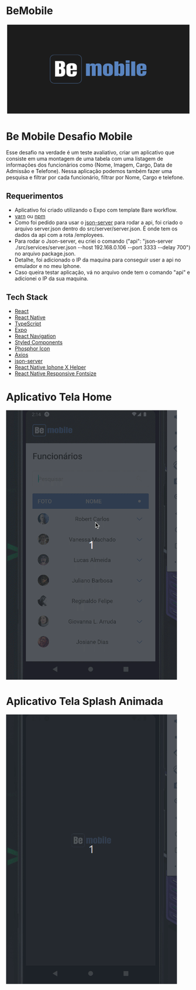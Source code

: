 # BeMobile

![Cover](./.github/cover.png)

# Be Mobile Desafio Mobile
Esse desafio na verdade é um teste avaliativo, criar um aplicativo que 
consiste em uma montagem de uma tabela com uma listagem de informações 
dos funcionários como (Nome, Imagem, Cargo, Data de Admissão e Telefone). 
Nessa aplicação podemos também fazer uma pesquisa e filtrar por cada 
funcionário, filtrar por Nome, Cargo e telefone.

## Requerimentos
- Aplicativo foi criado utilizando o Expo com template Bare workflow.
- [yarn](https://yarnpkg.com/getting-started/install) ou [npm](https://www.npmjs.com)
- Como foi pedido para usar o [json-server](https://github.com/typicode/json-server) para rodar a api, foi criado o arquivo server.json dentro do src/server/server.json. É onde tem os dados da api com a rota /employees.
- Para rodar o Json-server, eu criei o comando ("api": "json-server ./src/services/server.json --host 192.168.0.106 --port 3333 --delay 700") no arquivo package.json.
- Detalhe, foi adicionado o IP da maquina para conseguir user a api no emulador e no meu Iphone.
- Caso queira testar aplicação, vá no arquivo onde tem o comando "api" e adicionei o IP da sua maquina.

## Tech Stack

- [React](https://reactjs.org)
- [React Native](https://reactnative.dev)
- [TypeScript](https://www.typescriptlang.org)
- [Expo](https://expo.dev)
- [React Navigation](https://reactnavigation.org)
- [Styled Components](https://styled-components.com/)
- [Phosphor Icon](https://phosphoricons.com/)
- [Axios](https://www.npmjs.com/package/axios)
- [json-server](https://github.com/typicode/json-server)
- [React Native Iphone X Helper](https://www.npmjs.com/package/react-native-iphone-x-helper)
- [React Native Responsive Fontsize](https://www.npmjs.com/package/react-native-responsive-fontsize)

# Aplicativo Tela Home

![Gif](./.github/bemobile-1.gif)


# Aplicativo Tela Splash Animada

![Gif](./.github/bemobile-2.gif)
